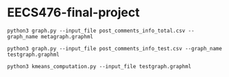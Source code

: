 # EECS476-final-project

``python3 graph.py --input_file post_comments_info_total.csv --graph_name metagraph.graphml``

``python3 graph.py --input_file post_comments_info_test.csv --graph_name testgraph.graphml``

``python3 kmeans_computation.py --input_file testgraph.graphml``